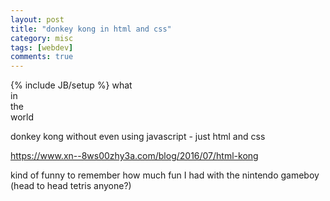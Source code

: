 ```yaml
---
layout: post
title: "donkey kong in html and css"
category: misc
tags: [webdev]
comments: true
---
```

{% include JB/setup %}
what  
in  
the  
world  
  
donkey kong without even using javascript - just html and css
  
<https://www.xn--8ws00zhy3a.com/blog/2016/07/html-kong>
  
kind of funny to remember how much fun I had with the nintendo gameboy (head to head tetris anyone?)


